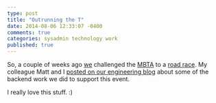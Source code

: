 ```yaml
---
type: post
title: "Outrunning the T"
date: 2014-08-06 12:33:07 -0400
comments: true
categories: sysadmin technology work
published: true
---
```

So, a couple of weeks ago [we](http://runkeeper.com) challenged the [MBTA](http://mbta.com) to a [road race](http://outrunthet.runkeeper.com).  My colleague Matt and I [posted on our engineering blog](http://engineering.runkeeper.com/post/93511659022/outrun-the-t-preparing-for-the-unknown) about some of the backend work we did to support this event.

I really love this stuff. :)
